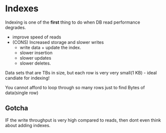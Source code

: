 # Indexes

Indexing is one of the **first** thing to do when DB read performance degrades.

- improve speed of reads
- (CONS) Increased storage and slower writes
  - write data + update the index.
  - slower insertion
  - slower updates
  - slower deletes.

Data sets that are TBs in size, but each row is very very small(1 KB) - ideal candiate for indexing!

You cannot afford to loop through so many rows just to find Bytes of data(single row)

## Gotcha

 IF the write throughput is very high compared to reads, then dont even think about adding indexes.
